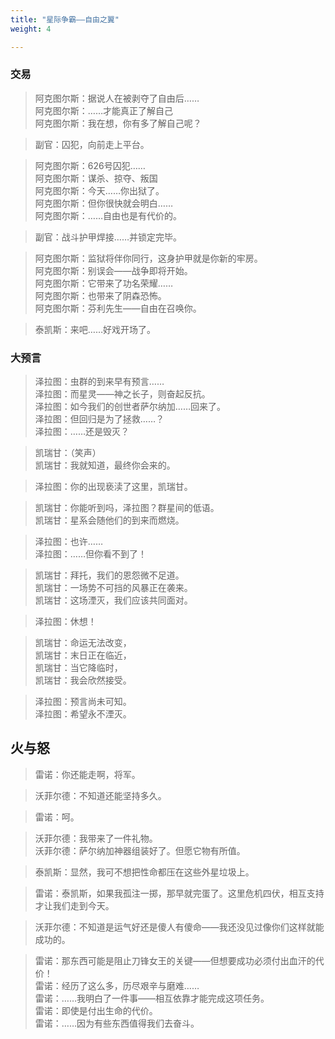 ```yaml
---
title: "星际争霸——自由之翼"
weight: 4

--- 
```


### 交易
> 阿克图尔斯：据说人在被剥夺了自由后……  
> 阿克图尔斯：……才能真正了解自己  
> 阿克图尔斯：我在想，你有多了解自己呢？  

> 副官：囚犯，向前走上平台。  

> 阿克图尔斯：626号囚犯……  
> 阿克图尔斯：谋杀、掠夺、叛国    
> 阿克图尔斯：今天……你出狱了。  
> 阿克图尔斯：但你很快就会明白……    
> 阿克图尔斯：……自由也是有代价的。  

> 副官：战斗护甲焊接……并锁定完毕。  

> 阿克图尔斯：监狱将伴你同行，这身护甲就是你新的牢房。  
> 阿克图尔斯：别误会——战争即将开始。  
> 阿克图尔斯：它带来了功名荣耀……  
> 阿克图尔斯：也带来了阴森恐怖。  
> 阿克图尔斯：芬利先生——自由在召唤你。

> 泰凯斯：来吧……好戏开场了。  

### 大预言

> 泽拉图：虫群的到来早有预言……  
> 泽拉图：而星灵——神之长子，则奋起反抗。  
> 泽拉图：如今我们的创世者萨尔纳加……回来了。  
> 泽拉图：但回归是为了拯救……？  
> 泽拉图：……还是毁灭？

> 凯瑞甘：（笑声）  
> 凯瑞甘：我就知道，最终你会来的。

> 泽拉图：你的出现亵渎了这里，凯瑞甘。

> 凯瑞甘：你能听到吗，泽拉图？群星间的低语。  
> 凯瑞甘：星系会随他们的到来而燃烧。  

> 泽拉图：也许……  
> 泽拉图：……但你看不到了！  

> 凯瑞甘：拜托，我们的恩怨微不足道。  
> 凯瑞甘：一场势不可挡的风暴正在袭来。  
> 凯瑞甘：这场湮灭，我们应该共同面对。  

> 泽拉图：休想！  

> 凯瑞甘：命运无法改变，  
> 凯瑞甘：末日正在临近，  
> 凯瑞甘：当它降临时，  
> 凯瑞甘：我会欣然接受。  

> 泽拉图：预言尚未可知。  
> 泽拉图：希望永不湮灭。  

## 火与怒

> 雷诺：你还能走啊，将军。

> 沃菲尔德：不知道还能坚持多久。

> 雷诺：呵。

> 沃菲尔德：我带来了一件礼物。  
> 沃菲尔德：萨尔纳加神器组装好了。但愿它物有所值。  

> 泰凯斯：显然，我可不想把性命都压在这些外星垃圾上。

> 雷诺：泰凯斯，如果我孤注一掷，那早就完蛋了。这里危机四伏，相互支持才让我们走到今天。

> 沃菲尔德：不知道是运气好还是傻人有傻命——我还没见过像你们这样就能成功的。  

> 雷诺：那东西可能是阻止刀锋女王的关键——但想要成功必须付出血汗的代价！  
> 雷诺：经历了这么多，历尽艰辛与磨难……  
> 雷诺：……我明白了一件事——相互依靠才能完成这项任务。  
> 雷诺：即使是付出生命的代价。  
> 雷诺：……因为有些东西值得我们去奋斗。 
